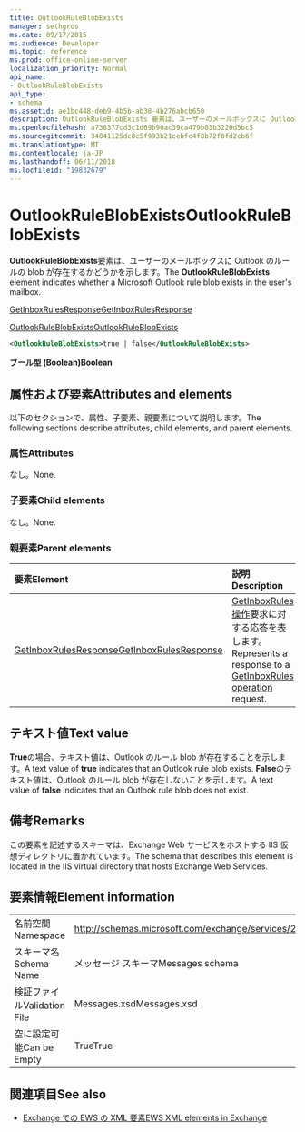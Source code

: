 ```yaml
---
title: OutlookRuleBlobExists
manager: sethgros
ms.date: 09/17/2015
ms.audience: Developer
ms.topic: reference
ms.prod: office-online-server
localization_priority: Normal
api_name:
- OutlookRuleBlobExists
api_type:
- schema
ms.assetid: ae1bc448-deb9-4b5b-ab38-4b276abcb650
description: OutlookRuleBlobExists 要素は、ユーザーのメールボックスに Outlook のルールの blob が存在するかどうかを示します。
ms.openlocfilehash: a738377cd3c1d69b90ac39ca479b03b3220d5bc5
ms.sourcegitcommit: 34041125dc8c5f993b21cebfc4f8b72f0fd2cb6f
ms.translationtype: MT
ms.contentlocale: ja-JP
ms.lasthandoff: 06/11/2018
ms.locfileid: "19832679"
---
```

# <a name="outlookruleblobexists"></a><span data-ttu-id="307ea-103">OutlookRuleBlobExists</span><span class="sxs-lookup"><span data-stu-id="307ea-103">OutlookRuleBlobExists</span></span>

<span data-ttu-id="307ea-104">**OutlookRuleBlobExists**要素は、ユーザーのメールボックスに Outlook のルールの blob が存在するかどうかを示します。</span><span class="sxs-lookup"><span data-stu-id="307ea-104">The **OutlookRuleBlobExists** element indicates whether a Microsoft Outlook rule blob exists in the user's mailbox.</span></span> 
  
[<span data-ttu-id="307ea-105">GetInboxRulesResponse</span><span class="sxs-lookup"><span data-stu-id="307ea-105">GetInboxRulesResponse</span></span>](getinboxrulesresponse.md)
  
[<span data-ttu-id="307ea-106">OutlookRuleBlobExists</span><span class="sxs-lookup"><span data-stu-id="307ea-106">OutlookRuleBlobExists</span></span>](outlookruleblobexists.md)
  
```XML
<OutlookRuleBlobExists>true | false</OutlookRuleBlobExists>
```

 <span data-ttu-id="307ea-107">**ブール型 (Boolean)**</span><span class="sxs-lookup"><span data-stu-id="307ea-107">**Boolean**</span></span>
## <a name="attributes-and-elements"></a><span data-ttu-id="307ea-108">属性および要素</span><span class="sxs-lookup"><span data-stu-id="307ea-108">Attributes and elements</span></span>

<span data-ttu-id="307ea-109">以下のセクションで、属性、子要素、親要素について説明します。</span><span class="sxs-lookup"><span data-stu-id="307ea-109">The following sections describe attributes, child elements, and parent elements.</span></span>
  
### <a name="attributes"></a><span data-ttu-id="307ea-110">属性</span><span class="sxs-lookup"><span data-stu-id="307ea-110">Attributes</span></span>

<span data-ttu-id="307ea-111">なし。</span><span class="sxs-lookup"><span data-stu-id="307ea-111">None.</span></span>
  
### <a name="child-elements"></a><span data-ttu-id="307ea-112">子要素</span><span class="sxs-lookup"><span data-stu-id="307ea-112">Child elements</span></span>

<span data-ttu-id="307ea-113">なし。</span><span class="sxs-lookup"><span data-stu-id="307ea-113">None.</span></span>
  
### <a name="parent-elements"></a><span data-ttu-id="307ea-114">親要素</span><span class="sxs-lookup"><span data-stu-id="307ea-114">Parent elements</span></span>

|<span data-ttu-id="307ea-115">**要素**</span><span class="sxs-lookup"><span data-stu-id="307ea-115">**Element**</span></span>|<span data-ttu-id="307ea-116">**説明**</span><span class="sxs-lookup"><span data-stu-id="307ea-116">**Description**</span></span>|
|:-----|:-----|
|[<span data-ttu-id="307ea-117">GetInboxRulesResponse</span><span class="sxs-lookup"><span data-stu-id="307ea-117">GetInboxRulesResponse</span></span>](getinboxrulesresponse.md) <br/> |<span data-ttu-id="307ea-118">[GetInboxRules 操作](getinboxrules-operation.md)要求に対する応答を表します。</span><span class="sxs-lookup"><span data-stu-id="307ea-118">Represents a response to a [GetInboxRules operation](getinboxrules-operation.md) request.</span></span>  <br/> |
   
## <a name="text-value"></a><span data-ttu-id="307ea-119">テキスト値</span><span class="sxs-lookup"><span data-stu-id="307ea-119">Text value</span></span>

<span data-ttu-id="307ea-120">**True**の場合、テキスト値は、Outlook のルール blob が存在することを示します。</span><span class="sxs-lookup"><span data-stu-id="307ea-120">A text value of **true** indicates that an Outlook rule blob exists.</span></span> <span data-ttu-id="307ea-121">**False**のテキスト値は、Outlook のルール blob が存在しないことを示します。</span><span class="sxs-lookup"><span data-stu-id="307ea-121">A text value of **false** indicates that an Outlook rule blob does not exist.</span></span> 
  
## <a name="remarks"></a><span data-ttu-id="307ea-122">備考</span><span class="sxs-lookup"><span data-stu-id="307ea-122">Remarks</span></span>

<span data-ttu-id="307ea-123">この要素を記述するスキーマは、Exchange Web サービスをホストする IIS 仮想ディレクトリに置かれています。</span><span class="sxs-lookup"><span data-stu-id="307ea-123">The schema that describes this element is located in the IIS virtual directory that hosts Exchange Web Services.</span></span>
  
## <a name="element-information"></a><span data-ttu-id="307ea-124">要素情報</span><span class="sxs-lookup"><span data-stu-id="307ea-124">Element information</span></span>

|||
|:-----|:-----|
|<span data-ttu-id="307ea-125">名前空間</span><span class="sxs-lookup"><span data-stu-id="307ea-125">Namespace</span></span>  <br/> |http://schemas.microsoft.com/exchange/services/2006/messages  <br/> |
|<span data-ttu-id="307ea-126">スキーマ名</span><span class="sxs-lookup"><span data-stu-id="307ea-126">Schema Name</span></span>  <br/> |<span data-ttu-id="307ea-127">メッセージ スキーマ</span><span class="sxs-lookup"><span data-stu-id="307ea-127">Messages schema</span></span>  <br/> |
|<span data-ttu-id="307ea-128">検証ファイル</span><span class="sxs-lookup"><span data-stu-id="307ea-128">Validation File</span></span>  <br/> |<span data-ttu-id="307ea-129">Messages.xsd</span><span class="sxs-lookup"><span data-stu-id="307ea-129">Messages.xsd</span></span>  <br/> |
|<span data-ttu-id="307ea-130">空に設定可能</span><span class="sxs-lookup"><span data-stu-id="307ea-130">Can be Empty</span></span>  <br/> |<span data-ttu-id="307ea-131">True</span><span class="sxs-lookup"><span data-stu-id="307ea-131">True</span></span>  <br/> |
   
## <a name="see-also"></a><span data-ttu-id="307ea-132">関連項目</span><span class="sxs-lookup"><span data-stu-id="307ea-132">See also</span></span>



- [<span data-ttu-id="307ea-133">Exchange での EWS の XML 要素</span><span class="sxs-lookup"><span data-stu-id="307ea-133">EWS XML elements in Exchange</span></span>](ews-xml-elements-in-exchange.md)

